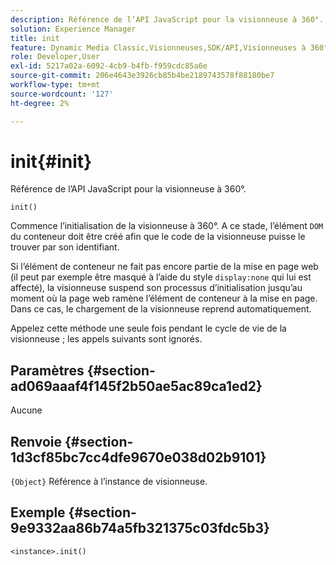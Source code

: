 ```yaml
---
description: Référence de l’API JavaScript pour la visionneuse à 360°.
solution: Experience Manager
title: init
feature: Dynamic Media Classic,Visionneuses,SDK/API,Visionneuses à 360°
role: Developer,User
exl-id: 5217a02a-6092-4cb9-b4fb-f959cdc85a6e
source-git-commit: 206e4643e3926cb85b4be2189743578f88180be7
workflow-type: tm+mt
source-wordcount: '127'
ht-degree: 2%

---
```


# init{#init}

Référence de l’API JavaScript pour la visionneuse à 360°.

`init()`

Commence l’initialisation de la visionneuse à 360°. A ce stade, l’élément `DOM` du conteneur doit être créé afin que le code de la visionneuse puisse le trouver par son identifiant.

Si l’élément de conteneur ne fait pas encore partie de la mise en page web (il peut par exemple être masqué à l’aide du style `display:none` qui lui est affecté), la visionneuse suspend son processus d’initialisation jusqu’au moment où la page web ramène l’élément de conteneur à la mise en page. Dans ce cas, le chargement de la visionneuse reprend automatiquement.

Appelez cette méthode une seule fois pendant le cycle de vie de la visionneuse ; les appels suivants sont ignorés.

## Paramètres {#section-ad069aaaf4f145f2b50ae5ac89ca1ed2}

Aucune

## Renvoie {#section-1d3cf85bc7cc4dfe9670e038d02b9101}

`{Object}` Référence à l’instance de visionneuse.

## Exemple {#section-9e9332aa86b74a5fb321375c03fdc5b3}

```
<instance>.init()
```
